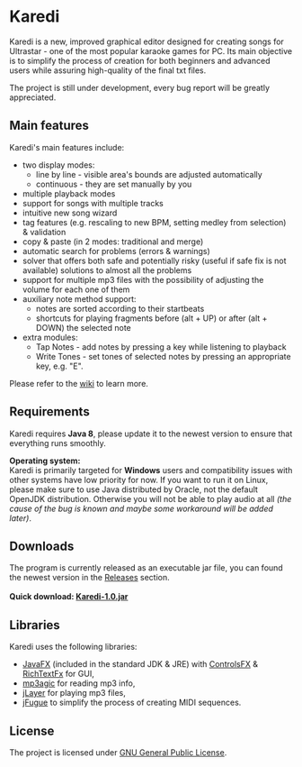 # Karedi

Karedi is a new, improved graphical editor designed for creating songs for Ultrastar - one of the most popular karaoke games for PC.
Its main objective is to simplify the process of creation for both beginners and advanced users while assuring high-quality of the final txt files.

The project is still under development, every bug report will be greatly appreciated.

## Main features
Karedi's main features include:
  * two display modes:
     * line by line - visible area's bounds are adjusted automatically
     * continuous - they are set manually by you
  * multiple playback modes
  * support for songs with multiple tracks
  * intuitive new song wizard
  * tag features (e.g. rescaling to new BPM, setting medley from selection) & validation
  * copy & paste (in 2 modes: traditional and merge)
  * automatic search for problems (errors & warnings)
  * solver that offers both safe and potentially risky (useful if safe fix is not available) solutions to almost all the problems
  * support for multiple mp3 files with the possibility of adjusting the volume for each one of them
  * auxiliary note method support:
      * notes are sorted according to their startbeats
      * shortcuts for playing fragments before (alt + UP) or after (alt + DOWN) the selected note
  * extra modules:
      * Tap Notes - add notes by pressing a key while listening to playback
      * Write Tones - set tones of selected notes by pressing an appropriate key, e.g. "E".
      
Please refer to the [wiki](https://github.com/Nianna/Karedi/wiki) to learn more.
  
## Requirements

Karedi requires <b>Java 8</b>, please update it to the newest version to ensure that everything runs smoothly.

<b>Operating system:</b>
<br>
  Karedi is primarily targeted for <b>Windows</b> users and compatibility issues with other systems have low priority for now.
If you want to run it on Linux, please make sure to use Java distributed by Oracle, not the default OpenJDK distribution. Otherwise you will not be able to play audio at all <i>(the cause of the bug is known and maybe some workaround will be added later)</i>.

## Downloads

The program is currently released as an executable jar file, you can found the newest version in the [Releases](https://github.com/Nianna/Karedi/releases/latest) section.
<br><br>
<b>Quick download: [Karedi-1.0.jar](https://github.com/Nianna/Karedi/releases/download/v1.0.0/Karedi-1.0.0.jar)</a></b>

## Libraries

Karedi uses the following libraries:
* [JavaFX](http://www.oracle.com/technetwork/java/javase/overview/javafx-overview-2158620.html) (included in the standard JDK & JRE) with [ControlsFX](http://fxexperience.com/controlsfx/) & [RichTextFx](https://github.com/TomasMikula/RichTextFX) for GUI,
* [mp3agic](https://github.com/mpatric/mp3agic) for reading mp3 info,
* [jLayer](http://www.javazoom.net/javalayer/javalayer.html) for playing mp3 files,
* [jFugue](http://www.jfugue.org) to simplify the process of creating MIDI sequences.

## License

The project is licensed under [GNU General Public License](https://www.gnu.org/licenses/gpl-3.0.en.html).